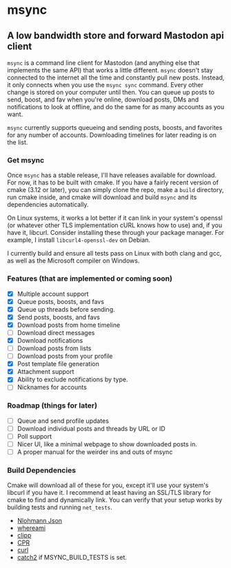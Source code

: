 # msync
## A low bandwidth store and forward Mastodon api client

`msync` is a command line client for Mastodon (and anything else that implements the same API) that works a little different. `msync` doesn't stay connected to the internet all the time and constantly pull new posts. Instead, it only connects when you use the `msync sync` command. Every other change is stored on your computer until then. You can queue up posts to send, boost, and fav when you're online, download posts, DMs and notifications to look at offline, and do the same for as many accounts as you want.

`msync` currently supports queueing and sending posts, boosts, and favorites for any number of accounts. Downloading timelines for later reading is on the list.

### Get msync
Once `msync` has a stable release, I'll have releases available for download. For now, it has to be built with cmake. If you have a fairly recent version of cmake (3.12 or later), you can simply clone the repo, make a `build` directory, run cmake inside, and cmake will download and build `msync` and its dependencies automatically. 

On Linux systems, it works a lot better if it can link in your system's openssl (or whatever other TLS implementation cURL knows how to use) and, if you have it, libcurl. Consider installing these through your package manager. For example, I install `libcurl4-openssl-dev` on Debian.

I currently build and ensure all tests pass on Linux with both clang and gcc, as well as the Microsoft compiler on Windows.

### Features (that are implemented or coming soon)
- [X] Multiple account support
- [X] Queue posts, boosts, and favs
- [X] Queue up threads before sending.
- [X] Send posts, boosts, and favs
- [X] Download posts from home timeline
- [ ] Download direct messages
- [X] Download notifications
- [ ] Download posts from lists
- [ ] Download posts from your profile
- [X] Post template file generation
- [X] Attachment support
- [X] Ability to exclude notifications by type.
- [ ] Nicknames for accounts

### Roadmap (things for later)
- [ ] Queue and send profile updates
- [ ] Download individual posts and threads by URL or ID
- [ ] Poll support
- [ ] Nicer UI, like a minimal webpage to show downloaded posts in.
- [ ] A proper manual for the weirder ins and outs of msync

### Build Dependencies
Cmake will download all of these for you, except it'll use your system's libcurl if you have it. I recommend at least having an SSL/TLS library for cmake to find and dynamically link.
You can verify that your setup works by building tests and running `net_tests`.
- [Nlohmann Json](https://github.com/nlohmann/json)
- [whereami](https://github.com/gpakosz/whereami)
- [clipp](https://github.com/muellan/clipp)
- [CPR](https://github.com/whoshuu/cpr)
- [curl](https://github.com/curl/curl)
- [catch2](https://github.com/catchorg/Catch2) if MSYNC_BUILD_TESTS is set.
